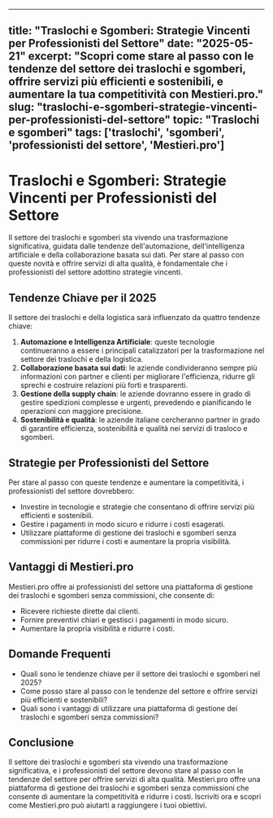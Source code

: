 
---
title: "Traslochi e Sgomberi: Strategie Vincenti per Professionisti del Settore"
date: "2025-05-21"
excerpt: "Scopri come stare al passo con le tendenze del settore dei traslochi e sgomberi, offrire servizi più efficienti e sostenibili, e aumentare la tua competitività con Mestieri.pro."
slug: "traslochi-e-sgomberi-strategie-vincenti-per-professionisti-del-settore"
topic: "Traslochi e sgomberi"
tags: ['traslochi', 'sgomberi', 'professionisti del settore', 'Mestieri.pro']
---

# Traslochi e Sgomberi: Strategie Vincenti per Professionisti del Settore

Il settore dei traslochi e sgomberi sta vivendo una trasformazione significativa, guidata dalle tendenze dell'automazione, dell'intelligenza artificiale e della collaborazione basata sui dati. Per stare al passo con queste novità e offrire servizi di alta qualità, è fondamentale che i professionisti del settore adottino strategie vincenti.

## Tendenze Chiave per il 2025

Il settore dei traslochi e della logistica sarà influenzato da quattro tendenze chiave:

1. **Automazione e Intelligenza Artificiale**: queste tecnologie continueranno a essere i principali catalizzatori per la trasformazione nel settore dei traslochi e della logistica.
2. **Collaborazione basata sui dati**: le aziende condivideranno sempre più informazioni con partner e clienti per migliorare l'efficienza, ridurre gli sprechi e costruire relazioni più forti e trasparenti.
3. **Gestione della supply chain**: le aziende dovranno essere in grado di gestire spedizioni complesse e urgenti, prevedendo e pianificando le operazioni con maggiore precisione.
4. **Sostenibilità e qualità**: le aziende italiane cercheranno partner in grado di garantire efficienza, sostenibilità e qualità nei servizi di trasloco e sgomberi.

## Strategie per Professionisti del Settore

Per stare al passo con queste tendenze e aumentare la competitività, i professionisti del settore dovrebbero:

* Investire in tecnologie e strategie che consentano di offrire servizi più efficienti e sostenibili.
* Gestire i pagamenti in modo sicuro e ridurre i costi esagerati.
* Utilizzare piattaforme di gestione dei traslochi e sgomberi senza commissioni per ridurre i costi e aumentare la propria visibilità.

## Vantaggi di Mestieri.pro

Mestieri.pro offre ai professionisti del settore una piattaforma di gestione dei traslochi e sgomberi senza commissioni, che consente di:

* Ricevere richieste dirette dai clienti.
* Fornire preventivi chiari e gestisci i pagamenti in modo sicuro.
* Aumentare la propria visibilità e ridurre i costi.

## Domande Frequenti

* Quali sono le tendenze chiave per il settore dei traslochi e sgomberi nel 2025?
* Come posso stare al passo con le tendenze del settore e offrire servizi più efficienti e sostenibili?
* Quali sono i vantaggi di utilizzare una piattaforma di gestione dei traslochi e sgomberi senza commissioni?

## Conclusione

Il settore dei traslochi e sgomberi sta vivendo una trasformazione significativa, e i professionisti del settore devono stare al passo con le tendenze del settore per offrire servizi di alta qualità. Mestieri.pro offre una piattaforma di gestione dei traslochi e sgomberi senza commissioni che consente di aumentare la competitività e ridurre i costi. Iscriviti ora e scopri come Mestieri.pro può aiutarti a raggiungere i tuoi obiettivi.
